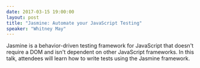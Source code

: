 ```yaml
---
date: 2017-03-15 19:00:00
layout: post
title: "Jasmine: Automate your JavaScript Testing"
speaker: "Whitney May"
---
```


Jasmine is a behavior-driven testing framework for JavaScript that doesn't require a
DOM and isn't dependent on other JavaScript frameworks. In this talk, attendees will
learn how to write tests using the Jasmine framework.
